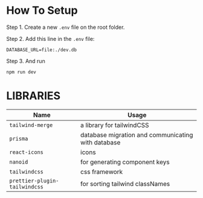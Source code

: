 # How To Setup

Step 1. Create a new `.env` file on the root folder.

Step 2. Add this line in the `.env` file:

```
DATABASE_URL=file:./dev.db
```

Step 3. And run

```
npm run dev
```

# LIBRARIES

| Name                          | Usage                                              |
| ----------------------------- | -------------------------------------------------- |
| `tailwind-merge`              | a library for tailwindCSS                          |
| `prisma`                      | database migration and communicating with database |
| `react-icons`                 | icons                                              |
| `nanoid`                      | for generating component keys                      |
| `tailwindcss`                 | css framework                                      |
| `prettier-plugin-tailwindcss` | for sorting tailwind classNames                    |
